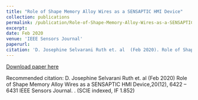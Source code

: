 ```yaml
---
title: "Role of Shape Memory Alloy Wires as a SENSAPTIC HMI Device"
collection: publications
permalink: /publication/Role-of-Shape-Memory-Alloy-Wires-as-a-SENSAPTIC-HMI-Device
excerpt: 
date: Feb 2020
venue: 'IEEE Sensors Journal'
paperurl: 
citation: 'D. Josephine Selvarani Ruth et. al  (Feb 2020). Role of Shape Memory Alloy Wires as a SENSAPTIC HMI Device; 20(12), 6422 – 6431<i>IEEE Sensors Journal</i>. (SCIE indexed, IF 1.852)'
---
```

[Download paper here](https://ieeexplore.ieee.org/document/9006837)

Recommended citation: D. Josephine Selvarani Ruth et. al (Feb 2020) Role of Shape Memory Alloy Wires as a SENSAPTIC HMI Device,20(12), 6422 – 6431 IEEE Sensors Journal. . (SCIE indexed, IF 1.852)